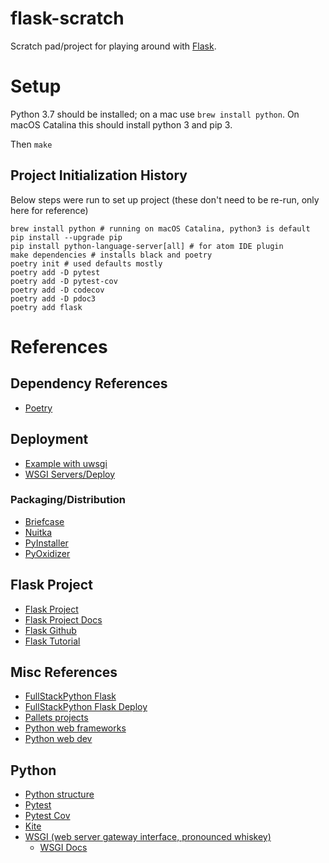# flask-scratch

Scratch pad/project for playing around with [Flask](https://www.palletsprojects.com/p/flask/).

# Setup

Python 3.7 should be installed; on a mac use `brew install python`.  On macOS Catalina this should install python 3 and pip 3.

Then `make`

## Project Initialization History

Below steps were run to set up project (these don't need to be re-run, only here for reference)
```
brew install python # running on macOS Catalina, python3 is default
pip install --upgrade pip
pip install python-language-server[all] # for atom IDE plugin
make dependencies # installs black and poetry
poetry init # used defaults mostly
poetry add -D pytest
poetry add -D pytest-cov
poetry add -D codecov
poetry add -D pdoc3
poetry add flask
```

# References

## Dependency References

  - [Poetry](https://python-poetry.org/docs/)

## Deployment

  - [Example with uwsgi](https://www.digitalocean.com/community/tutorials/how-to-deploy-python-wsgi-applications-using-uwsgi-web-server-with-nginx)
  - [WSGI Servers/Deploy](https://www.fullstackpython.com/wsgi-servers.html)

### Packaging/Distribution

  - [Briefcase](https://beeware.org/project/projects/tools/briefcase/)
  - [Nuitka](https://nuitka.net/)
  - [PyInstaller](https://www.pyinstaller.org/)
  - [PyOxidizer](https://pyoxidizer.readthedocs.io/en/latest/#)

## Flask Project

  - [Flask Project](https://www.palletsprojects.com/p/flask/)
  - [Flask Project Docs](https://flask.palletsprojects.com/en/1.1.x/)
  - [Flask Github](https://github.com/pallets/flask)
  - [Flask Tutorial](https://blog.miguelgrinberg.com/post/the-flask-mega-tutorial-part-i-hello-world)

## Misc References

  - [FullStackPython Flask](https://www.fullstackpython.com/flask.html)
  - [FullStackPython Flask Deploy](https://www.fullstackpython.com/deployment.html)
  - [Pallets projects](https://palletsprojects.com/)
  - [Python web frameworks](https://www.fullstackpython.com/web-frameworks.html)
  - [Python web dev](https://www.fullstackpython.com/web-development.html)

## Python

  - [Python structure](https://docs.python-guide.org/writing/structure/)
  - [Pytest](https://docs.pytest.org/en/latest/index.html)
  - [Pytest Cov](https://pytest-cov.readthedocs.io/en/latest/index.html)
  - [Kite](https://help.kite.com/article/60-using-the-atom-plugin)
  - [WSGI (web server gateway interface, pronounced whiskey)](https://en.wikipedia.org/wiki/Web_Server_Gateway_Interface)
    - [WSGI Docs](https://wsgi.readthedocs.io/en/latest/)
